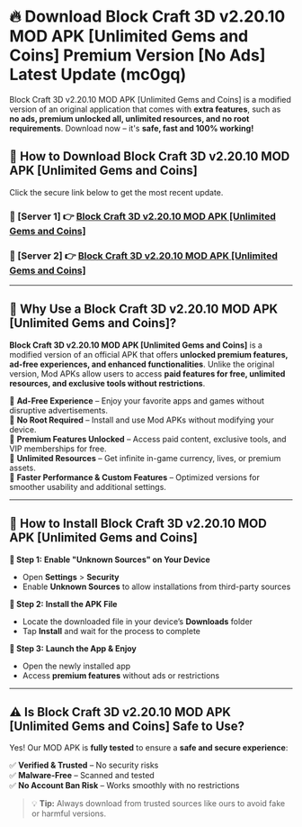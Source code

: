 # 🔥 Download Block Craft 3D v2.20.10 MOD APK [Unlimited Gems and Coins] Premium Version [No Ads] Latest Update (mc0gq) 

Block Craft 3D v2.20.10 MOD APK [Unlimited Gems and Coins] is a modified version of an original application that comes with **extra features**, such as **no ads, premium unlocked all, unlimited resources, and no root requirements**. Download now – it's **safe, fast and 100% working!**

## **📱 How to Download Block Craft 3D v2.20.10 MOD APK [Unlimited Gems and Coins]**  

Click the secure link below to get the most recent update.  

 ### **📌 [Server 1] 👉** [Block Craft 3D v2.20.10 MOD APK [Unlimited Gems and Coins]](https://apkcomod.com?title=Block_Craft_3D_v2.20.10_MOD_APK_[Unlimited_Gems_and_Coins])

 ### **📌 [Server 2] 👉** [Block Craft 3D v2.20.10 MOD APK [Unlimited Gems and Coins]](https://apkcomod.com?title=Block_Craft_3D_v2.20.10_MOD_APK_[Unlimited_Gems_and_Coins])

---

## **🤖 Why Use a Block Craft 3D v2.20.10 MOD APK [Unlimited Gems and Coins]?**  

**Block Craft 3D v2.20.10 MOD APK [Unlimited Gems and Coins]** is a modified version of an official APK that offers **unlocked premium features, ad-free experiences, and enhanced functionalities**. Unlike the original version, Mod APKs allow users to access **paid features for free, unlimited resources, and exclusive tools without restrictions**.

🔽 **Ad-Free Experience** – Enjoy your favorite apps and games without disruptive advertisements.  
🔽 **No Root Required** – Install and use Mod APKs without modifying your device.  
🔽 **Premium Features Unlocked** – Access paid content, exclusive tools, and VIP memberships for free.  
🔽 **Unlimited Resources** – Get infinite in-game currency, lives, or premium assets.  
🔽 **Faster Performance & Custom Features** – Optimized versions for smoother usability and additional settings.  

---

## **🚀 How to Install Block Craft 3D v2.20.10 MOD APK [Unlimited Gems and Coins]**  

**🔹 Step 1:** **Enable "Unknown Sources" on Your Device**  
- Open **Settings** > **Security**  
- Enable **Unknown Sources** to allow installations from third-party sources  

**🔹 Step 2:** **Install the APK File**  
- Locate the downloaded file in your device’s **Downloads** folder  
- Tap **Install** and wait for the process to complete  

**🔹 Step 3:** **Launch the App & Enjoy**  
- Open the newly installed app  
- Access **premium features** without ads or restrictions  

---

## **⚠️ Is Block Craft 3D v2.20.10 MOD APK [Unlimited Gems and Coins] Safe to Use?**  

Yes! Our MOD APK is **fully tested** to ensure a **safe and secure experience**:

✅ **Verified & Trusted** – No security risks  
✅ **Malware-Free** – Scanned and tested  
✅ **No Account Ban Risk** – Works smoothly with no restrictions  

> 💡 **Tip:** Always download from trusted sources like ours to avoid fake or harmful versions.
